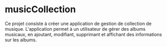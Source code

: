 # musicCollection
Ce projet consiste à créer une application de gestion de collection de musique. L'application permet à un utilisateur de gérer des albums musicaux, en ajoutant, modifiant, supprimant et affichant des informations sur les albums.
